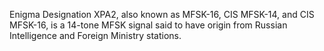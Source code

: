 Enigma Designation XPA2, also known as MFSK-16, CIS MFSK-14, and CIS MFSK-16, is a 14-tone MFSK signal said to have origin from Russian Intelligence and Foreign Ministry stations.